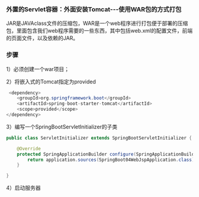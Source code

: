 ### 外置的Servlet容器：外面安装Tomcat---使用WAR包的方式打包

​	JAR是JAVAclass文件的压缩包，WAR是一个web程序进行打包便于部署的压缩包，里面包含我们web程序需要的一些东西，其中包括web.xml的配置文件，前端的页面文件，以及依赖的JAR。 

### 步骤

1）必须创建一个war项目；

2）将嵌入式的Tomcat指定为provided

```java
 <dependency>
    <groupId>org.springframework.boot</groupId>
    <artifactId>spring-boot-starter-tomcat</artifactId>
	<scope>provided</scope>
</dependency>
```

3）编写一个SpringBootServletInitializer的子类

```java
public class ServletInitializer extends SpringBootServletInitializer {

    @Override
    protected SpringApplicationBuilder configure(SpringApplicationBuilder application) {
        return application.sources(SpringBoot04WebJspApplication.class);
    }

}

```

4）启动服务器